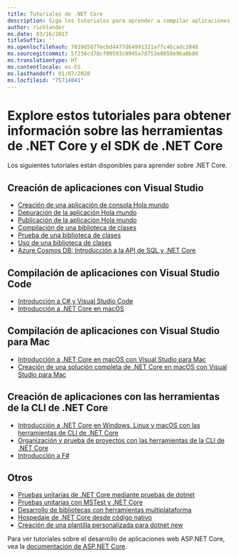 ```yaml
---
title: Tutoriales de .NET Core
description: Siga los tutoriales para aprender a compilar aplicaciones y bibliotecas de .NET Core en Mac, Linux y Windows.
author: richlander
ms.date: 03/16/2017
titleSuffix: ''
ms.openlocfilehash: 7039d5877ecbd4477d64991321a7fc46cadc2848
ms.sourcegitcommit: 5f236cd78cf09593c8945a7d753e0850e96a0b80
ms.translationtype: HT
ms.contentlocale: es-ES
ms.lasthandoff: 01/07/2020
ms.locfileid: "75714041"
---
```

# <a name="learn-net-core-and-the-net-core-sdk-tools-by-exploring-these-tutorials"></a>Explore estos tutoriales para obtener información sobre las herramientas de .NET Core y el SDK de .NET Core

Los siguientes tutoriales están disponibles para aprender sobre .NET Core.

## <a name="create-applications-with-visual-studio"></a>Creación de aplicaciones con Visual Studio

- [Creación de una aplicación de consola Hola mundo](with-visual-studio.md)
- [Depuración de la aplicación Hola mundo](debugging-with-visual-studio.md)
- [Publicación de la aplicación Hola mundo](publishing-with-visual-studio.md)
- [Compilación de una biblioteca de clases](library-with-visual-studio.md)
- [Prueba de una biblioteca de clases](testing-library-with-visual-studio.md)
- [Uso de una biblioteca de clases](consuming-library-with-visual-studio.md)
- [Azure Cosmos DB: Introducción a la API de SQL y .NET Core](/azure/cosmos-db/sql-api-dotnetcore-get-started)

## <a name="build-applications-with-visual-studio-code"></a>Compilación de aplicaciones con Visual Studio Code

- [Introducción a C# y Visual Studio Code](with-visual-studio-code.md)
- [Introducción a .NET Core en macOS](using-on-macos.md)

## <a name="build-applications-with-visual-studio-for-mac"></a>Compilación de aplicaciones con Visual Studio para Mac

- [Introducción a .NET Core en macOS con Visual Studio para Mac](using-on-mac-vs.md)
- [Creación de una solución completa de .NET Core en macOS con Visual Studio para Mac](using-on-mac-vs-full-solution.md)

## <a name="build-applications-with-the-net-core-cli-tools"></a>Creación de aplicaciones con las herramientas de la CLI de .NET Core

- [Introducción a .NET Core en Windows, Linux y macOS con las herramientas de CLI de .NET Core](cli-create-console-app.md)
- [Organización y prueba de proyectos con las herramientas de la CLI de .NET Core](testing-with-cli.md)
- [Introducción a F#](../../fsharp/get-started/get-started-command-line.md)

## <a name="other"></a>Otros

- [Pruebas unitarias de .NET Core mediante pruebas de dotnet](../testing/unit-testing-with-dotnet-test.md)
- [Pruebas unitarias con MSTest y .NET Core](../testing/unit-testing-with-mstest.md)
- [Desarrollo de bibliotecas con herramientas multiplataforma](libraries.md)
- [Hospedaje de .NET Core desde código nativo](netcore-hosting.md)
- [Creación de una plantilla personalizada para dotnet new](cli-templates-create-item-template.md)

Para ver tutoriales sobre el desarrollo de aplicaciones web ASP.NET Core, vea la [documentación de ASP.NET Core](/aspnet/core/).
